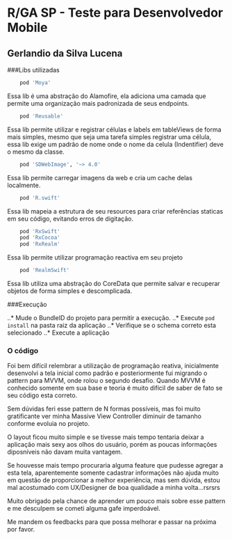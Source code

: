 # R/GA SP - Teste para Desenvolvedor Mobile

## Gerlandio da Silva Lucena

###Libs utilizadas
```ruby
    pod 'Moya'
```
Essa lib é uma abstração do Alamofire, ela adiciona uma camada que permite uma organização mais padronizada de seus endpoints.

```ruby
    pod 'Reusable'
```
Essa lib permite utilizar e registrar células e labels em tableViews de forma mais simples, mesmo que seja uma tarefa simples registrar uma célula, essa lib exige um padrão de nome onde o nome da celula (Indentifier) deve o mesmo da classe.

```ruby
    pod 'SDWebImage', '~> 4.0'
```
Essa lib permite carregar imagens da web e cria um cache delas localmente.

```ruby
    pod 'R.swift'
```
Essa lib mapeia a estrutura de seu resources para criar referências staticas em seu código, evitando erros de digitação.

```ruby
    pod 'RxSwift'
    pod 'RxCocoa'
    pod 'RxRealm'
```
Essa lib permite utilizar programação reactiva em seu projeto

```ruby
    pod 'RealmSwift'
```
Essa lib utiliza uma abstração do CoreData que permite salvar e recuperar objetos de forma simples e descomplicada.

###Execução

..* Mude o BundleID do projeto para permitir a execução.
..* Execute `pod install` na pasta raiz da aplicação
..* Verifique se o schema correto esta selecionado
..* Execute a aplicação

### O código

Foi bem difícil relembrar a utilização de programação reativa, inicialmente desenvolvi a tela inicial como padrão e posteriormente fui migrando o pattern para MVVM, onde rolou o segundo desafio. Quando MVVM é conhecido somente em sua base e teoria é muito difícil de saber de fato se seu código esta correto.

Sem dúvidas feri esse pattern de N formas possíveis, mas foi muito gratificante ver minha Massive View Controller diminuir de tamanho conforme evoluia no projeto.

O layout ficou muito simple e se tivesse mais tempo tentaria deixar a aplicação mais sexy aos olhos do usuário, porém as poucas informações diposníveis não davam muita vantagem.

Se houvesse mais tempo procuraria alguma feature que pudesse agregar a esta tela, aparentemente somente cadastrar informações não ajuda muito em questão de proporcionar a melhor experiência, mas sem dúvida, estou mal acostumado com UX/Designer de boa qualidade a minha volta...rsrsrs

Muito obrigado pela chance de aprender um pouco mais sobre esse pattern e me desculpem se cometi alguma gafe imperdoável.

Me mandem os feedbacks para que possa melhorar e passar na próxima por favor.



